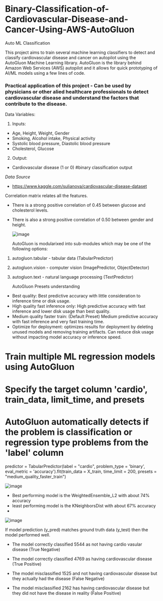 # Binary-Classification-of-Cardiovascular-Disease-and-Cancer-Using-AWS-AutoGluon
Auto ML Classification


This project aims to train several machine learning classifiers to detect and classify cardiovascular disease and cancer on autopilot using the AutoGluon Machine Learning library.
AutoGluon is the library behind Amazon Web Services (AWS) autopilot and it allows for quick prototyping of AI/ML models using a few lines of code.


### Practical application of this project - Can be used by physicians or other alied healthcare professionals to detect cardiovascular disease and understand the factors that contribute to the disease.

Data Variables:
1. Inputs:
* Age, Height, Weight, Gender
* Smoking, Alcohol intake, Physical activity
* Systolic blood pressure, Diastolic blood pressure
* Cholesterol, Glucose

2. Output:
* Cardiovascular disease (1 or 0) #binary classification output

*Data Source*
- https://www.kaggle.com/sulianova/cardiovascular-disease-dataset


Correlation matrix relates all the features.
- There is a strong positive correlation of 0.45 between glucose and cholesterol levels.
- There is also a strong positive correlation of 0.50 between gender and height.

  ![image](https://github.com/IkChristine/Binary-Classification-of-Cardiovascular-Disease-and-Cancer-Using-AWS-AutoGluon/assets/104997783/e66d7948-9d30-466a-80cf-77030a104c49)


  AutoGluon is modularixed into sub-modules which may be one of the following options:
1. autogluon.tabular - tabular data (TabularPredictor) 
2. autogluon.vision - computer vision (ImagePredictor, ObjectDetector)
3. autogluon.text - natural language processing (TextPredictor)

   AutoGluon Presets understanding
- Best quality: Best predictive accuracy with little consideration to inference time or disk usage.
- High quality fast inference only: High predictive accuracy with fast inference and lower disk usage than best quality. 
- Medium quality faster train: (Default Preset) Medium predictive accuracy with fast inference and very fast training time.
- Optimize for deployment: optimizes results for deployment by deleting unused models and removing training artifacts. Can reduce disk usage without impacting model accuracy or inference speed.


# Train multiple ML regression models using AutoGluon
# Specify the target column 'cardio', train_data, limit_time, and presets 
# AutoGluon automatically detects if the problem is classification or regression type problems from the 'label' column

predictor = TabularPredictor(label = "cardio", problem_type = 'binary', eval_metric = 'accuracy').fit(train_data = X_train, time_limit = 200, presets = "medium_quality_faster_train")


![image](https://github.com/IkChristine/Binary-Classification-of-Cardiovascular-Disease-and-Cancer-Using-AWS-AutoGluon/assets/104997783/52e15814-d0a5-4e28-96fb-63679da58415)

- Best performing model is the WeightedEnsemble_L2 with about 74% accuracy
- least performing model is the  KNeighborsDist with about 67% accuracy
- 

![image](https://github.com/IkChristine/Binary-Classification-of-Cardiovascular-Disease-and-Cancer-Using-AWS-AutoGluon/assets/104997783/fddc17ec-68ca-46e1-8190-e5439fde8529)


If model prediction (y_pred) matches ground truth data (y_test) then the model performed well.

- The model correctly classified 5544 as not having cardio vasular disease (True Negative)
- The model correctly classified 4769 as having cardiovascular disease (True Positive)

- The model misclassified 1525 and not having cardiovascular disease but they actually had the disease (False Negative)
- The model misclassified 2162 has having cardiovascular disease but they did not have the disease in reality (False Positive)


